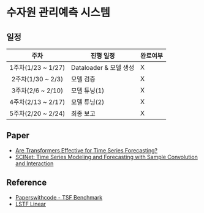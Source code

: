 # 수자원 관리예측 시스템

## 일정
|주차| 진행 일정 | 완료여부 |  
|:----:|-------|-------|
| 1주차(1/23 ~ 1/27) | Dataloader & 모델 생성 | X | 
| 2주차(1/30 ~ 2/3) | 모델 검증 | X |
| 3주차(2/6 ~ 2/10) | 모델 튜닝(1) | X |
| 4주차(2/13 ~ 2/17) | 모델 튜닝(2) | X |
| 5주차(2/20 ~ 2/24) | 최종 보고 | X |


## Paper
- [Are Transformers Effective for Time Series Forecasting?](https://arxiv.org/pdf/2205.13504.pdf)
- [SCINet: Time Series Modeling and Forecasting with Sample Convolution and Interaction](https://arxiv.org/pdf/2106.09305.pdf)

## Reference
- [Paperswithcode - TSF Benchmark](https://paperswithcode.com/sota/time-series-forecasting-on-etth1-24?p=informer-beyond-efficient-transformer-for)
- [LSTF Linear](https://github.com/cure-lab/LTSF-Linear)
